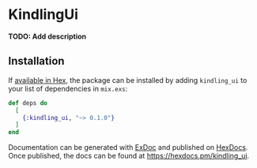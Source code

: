 # KindlingUi

**TODO: Add description**

## Installation

If [available in Hex](https://hex.pm/docs/publish), the package can be installed
by adding `kindling_ui` to your list of dependencies in `mix.exs`:

```elixir
def deps do
  [
    {:kindling_ui, "~> 0.1.0"}
  ]
end
```

Documentation can be generated with [ExDoc](https://github.com/elixir-lang/ex_doc)
and published on [HexDocs](https://hexdocs.pm). Once published, the docs can
be found at <https://hexdocs.pm/kindling_ui>.

